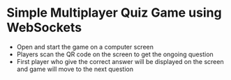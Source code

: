 # Simple Multiplayer Quiz Game using WebSockets

- Open and start the game on a computer screen
- Players scan the QR code on the screen to get the ongoing question
- First player who give the correct answer will be displayed on the screen and game will move to the next question